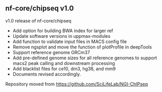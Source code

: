 ## nf-core/chipseq v1.0
v1.0 release of nf-core/chipseq
* Add option for building BWA index for larger ref
* Update software versions in uppmax-modules
* Add function to validate input files in MACS config file
* Remove ngsplot and move the function of plotProfile in deepTools
* Support reference genome GRCm37
* Add pre-defined genome sizes for all reference genomes to support macs2 peak calling and downstream processing
* Add blacklist files for ce10, dm3, hg38, and mm9
* Documents revised accordingly.


Repository moved from https://github.com/SciLifeLab/NGI-ChIPseq
